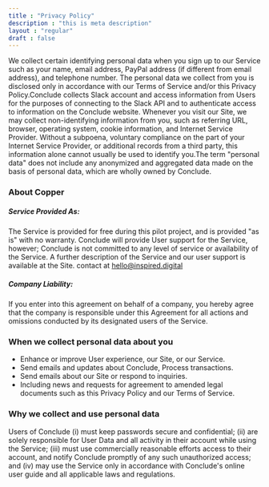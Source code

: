 ```yaml
---
title : "Privacy Policy"
description : "this is meta description"
layout : "regular"
draft : false
---
```


We collect certain identifying personal data when you sign up to our Service such as your name, email
address, PayPal address (if different from email address), and telephone number. The personal data we
collect from you is disclosed only in accordance with our Terms of Service and/or this Privacy
Policy.Conclude collects Slack account and access information from Users for the purposes of connecting to
the Slack API and to authenticate access to information on the Conclude website. Whenever you visit our
Site, we may collect non-identifying information from you, such as referring URL, browser, operating system,
cookie information, and Internet Service Provider. Without a subpoena, voluntary compliance on the part of
your Internet Service Provider, or additional records from a third party, this information alone cannot
usually be used to identify you.The term "personal data" does not include any anonymized and aggregated data
made on the basis of personal data, which are wholly owned by Conclude.

### About Copper
##### Service Provided As:
The Service is provided for free during this pilot project, and is provided "as is" with
no warranty. Conclude will provide User support for the Service, however; Conclude is not committed to any
level of service or availability of the Service. A further description of the Service and our user support
is available at the Site. contact at [hello@inspired.digital](mailto:hello@inspired.digital)


##### Company Liability:
If you enter into this agreement on behalf of a company, you hereby agree that the company is responsible
under this Agreement for all actions and omissions conducted by its designated users of the Service.

### When we collect personal data about you

* Enhance or improve User experience, our Site, or our Service.
* Send emails and updates about Conclude, Process transactions.
* Send emails about our Site or respond to inquiries.
* Including news and requests for agreement to amended legal documents such as this Privacy Policy and our Terms of Service.

### Why we collect and use personal data
Users of Conclude (i) must keep passwords secure and confidential; (ii) are solely responsible for User
Data and all activity in their account while using the Service; (iii) must use commercially reasonable
efforts access to their account, and notify Conclude promptly of any such unauthorized access; and (iv) may
use the Service only in accordance with Conclude's online user guide and all applicable laws and
regulations.